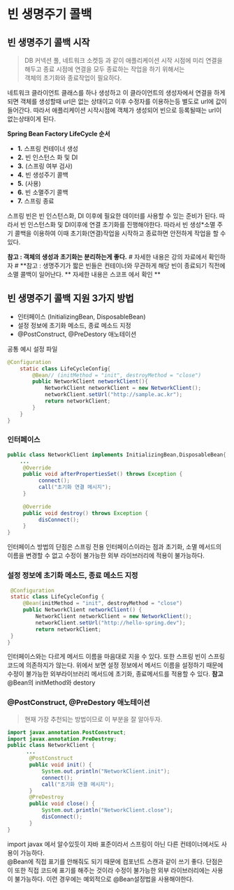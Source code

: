# 빈 생명주기 콜백

## 빈 생명주기 콜백 시작
>DB 커넥션 풀, 네트워크 소켓등 과 같이 애플리케이션 시작 시점에 미리 연결을 해두고 종료 시점에 연결을 모두 종료하는 작업을 하기 위해서는  
객체의 초기화와 종료작업이 필요하다.

네트워크 클라이언트 클래스를 하나 생성하고 이 클라이언트의 생성자에서 연결을 하게되면 객체를 생성할때 url은 없는 상태이고
이후 수정자를 이용하는등 별도로 url에 값이 들어간다. 따라서 애플리케이션 시작시점에 객체가 생성되어 빈으로 등록될때는 url이 없는상태이게 된다.


**Spring Bean Factory LifeCycle 순서**  
- **1.** 스프링 컨테이너 생성  
- **2.** 빈 인스턴스 화 및 DI  
- **3.** (스프링 여부 검사)
- **4.** 빈 생성주기 콜백 
- **5.** (사용)  
- **6.** 빈 소멸주기 콜백
- **7.** 스프링 종료


스프링 빈은 빈 인스턴스화, DI 이후에 필요한 데이터를 사용할 수 있는 준비가 된다. 따라서 빈 인스턴스화 및 DI이후에 연결 초기화를 진행해야한다.
따라서 빈 생성*소멸 주기 콜백을 이용하여 이때 초기화(연결)작업을 시작하고 종료하면 안전하게 작업을 할 수 있다.

**참고 : 객체의 생성과 초기화는 분리하는게 좋다.** # 자세한 내용은 강의 자료에서 확인하자 #
**참고 : 생명주기가 짧은 빈들은 컨테이너와 무관하게 해당 빈이 종료되기 직전에 소멸 콜백이 일어난다. ** 자세한 내용은 스코프 에서 확인 **

## 빈 생명주기 콜백 지원 3가지 방법
- 인터페이스 (InitializingBean, DisposableBean)
- 설정 정보에 초기화 메소드, 종료 메소드 지정
- @PostConstruct, @PreDestory 애노테이션

공통 예시 설정 파일  
```java
@Configuration
    static class LifeCycleConfig{
        @Bean// (initMethod = "init", destroyMethod = "close")
        public NetworkClient networkClient(){
            NetworkClient networkClient = new NetworkClient();
            networkClient.setUrl("http://sample.ac.kr");
            return networkClient;
        }
    }
}
```

### 인터페이스
```java
public class NetworkClient implements InitializingBean,DisposableBean{
    ...
     @Override
     public void afterPropertiesSet() throws Exception {
          connect();
          call("초기화 연결 메시지");
     }
     
     @Override
     public void destroy() throws Exception {
          disConnect();
     }
}
```
인터페이스 방법의 단점은 스프링 전용 인터페이스이라는 점과 초기화, 소멸 메서드의 이름을 변경할 수 없고
수정이 불가능한 외부 라이브러리에 적용이 불가능하다. 

### 설정 정보에 초기화 메소드, 종료 메소드 지정
```java
 @Configuration
 static class LifeCycleConfig {
     @Bean(initMethod = "init", destroyMethod = "close")
     public NetworkClient networkClient() {
         NetworkClient networkClient = new NetworkClient();
         networkClient.setUrl("http://hello-spring.dev");
         return networkClient;
 }
}
```
인터페이스와는 다르게 메서드 이름을 마음대로 지을 수 있다. 또한 스프링 빈이 스프링 코드에 의존하지가 않는다.
위에서 보면 설정 정보에서 메서드 이름을 설정하기 때문에 수정이 불가능한 외부라이브러리 메서드에 초기화, 종료메서드를 적용할 수 있다.
**참고** @Bean의 initMethod와 destory

### @PostConstruct, @PreDestory 애노테이션
> 현재 가장 추천되는 방법이므로 이 부분을 잘 알아두자.
```java
import javax.annotation.PostConstruct;
import javax.annotation.PreDestroy;
public class NetworkClient {
      ...
       @PostConstruct
       public void init() {
           System.out.println("NetworkClient.init");
           connect();
           call("초기화 연결 메시지");
       }
       @PreDestroy
       public void close() {
           System.out.println("NetworkClient.close");
           disConnect();
       }
}
```
import javax 에서 알수있듯이 자바 표준이라서 스프링이 아닌 다른 컨테이너에서도 사용이 가능하다.  
@Bean에 직접 표기를 안해줘도 되기 때문에 컴포넌트 스캔과 같이 쓰기 좋다.
단점은 이 또한 직접 코드에 표기를 해주는 것이라 수정이 불가능한 외부 라이브러리에는 사용이 불가능하다. 이런 경우에는 예외적으로 @Bean설정법을 사용해야한다.  

